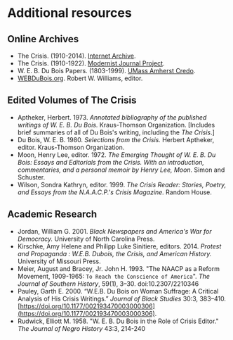 # Additional resources


## Online Archives

* The Crisis. (1910-2014). [Internet Archive](https://archive.org/details/pub_crisis).
* The Crisis. (1910-1922). [Modernist Journal Project](https://modjourn.org/journal/crisis/).
* W. E. B. Du Bois Papers. (1803-1999). [UMass Amherst Credo](https://credo.library.umass.edu/view/collection/mums312).
* [WEBDuBois.org](http://www.webdubois.org/index.html). Robert W. Williams, editor.

## Edited Volumes of The Crisis
* Aptheker, Herbert. 1973. *Annotated bibliography of the published writings of W. E. B. Du Bois.* Kraus-Thomson Organization. [Includes brief summaries of all of Du Bois's writing, including the *The Crisis*.]
* Du Bois, W. E. B. 1980. *Selections from the Crisis.* Herbert Aptheker, editor. Kraus-Thomson Organization.
* Moon, Henry Lee, editor. 1972. *The Emerging Thought of W. E. B. Du Bois: Essays and Editorials from the Crisis. With an introduction, commentaries, and a personal memoir by Henry Lee, Moon.* Simon and Schuster.
* Wilson, Sondra Kathryn, editor. 1999. *The Crisis Reader: Stories, Poetry, and Essays from the N.A.A.C.P.'s Crisis Magazine.* Random House.


## Academic Research

* Jordan, William G. 2001. *Black Newspapers and America's War for Democracy.* University of North Carolina Press.
* Kirschke, Amy Helene and Philipp Luke Sinitiere, editors. 2014. *Protest and Propaganda : W.E.B. Dubois, the Crisis, and American History.* University of Missouri Press.
* Meier, August and Bracey, Jr. John H.  1993. "The NAACP as a Reform Movement, 1909-1965: `To Reach the Conscience of America`". *The Journal of Southern History*, 59(1), 3–30. doi:10.2307/2210346
* Pauley, Garth E. 2000. “W.E.B. Du Bois on Woman Suffrage: A Critical Analysis of His Crisis Writings.” *Journal of Black Studies* 30:3, 383–410. [https://doi.org/10.1177/002193470003000306](https://doi.org/10.1177/002193470003000306).
* Rudwick, Elliott M. 1958. "W. E. B. Du Bois in the Role of Crisis Editor." *The Journal of Negro History* 43:3, 214-240
